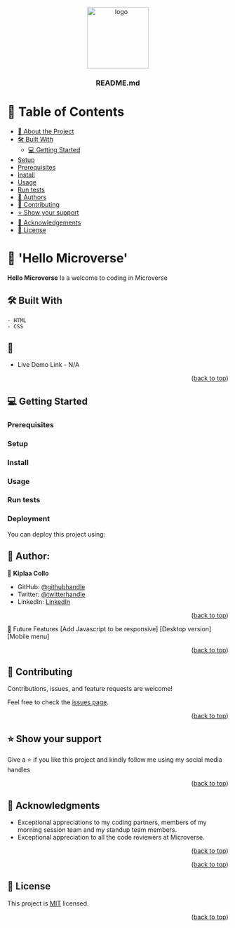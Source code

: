 <a name="readme-top"></a>



<div align="center">

  <img src="#" alt="logo" width="140" height="auto" />
  <br/>

  <h3><b>README.md</b></h3>

</div>



# 📗 Table of Contents

- [📖 About the Project](#about-project)
 - [🛠 Built With](#built-with)
      - [💻 Getting Started](#getting-started)
  - [Setup](#setup)
  - [Prerequisites](#prerequisites)
  - [Install](#install)
  - [Usage](#usage)
  - [Run tests](#run-tests)
  - [👥 Authors](#authors)
- [🤝 Contributing](#contributing)
- [⭐️ Show your support](#support)
- [🙏 Acknowledgements](#acknowledgements)
- [📝 License](#license)


# 📖 <a name="about-project">'Hello Microverse'</a>


**Hello Microverse** Is a welcome to coding in Microverse
## 🛠 Built With <a name="built-with"></a>
    - HTML
    - CSS

<!-- LIVE DEMO -->

## 🚀 <a name="live-demo"></a>

- Live Demo Link - N/A

<p align="right">(<a href="#readme-top">back to top</a>)</p>

## 💻 Getting Started <a name="getting-started"></a>  


### Prerequisites


### Setup


### Install

### Usage

### Run tests


### Deployment

You can deploy this project using:

## 👥 Author: <a name="authors"></a>


👤 **Kiplaa Collo**

- GitHub: [@githubhandle](https://github.com/kiplaacollo)
- Twitter: [@twitterhandle](https://twitter.com/kipkipki)
- LinkedIn: [LinkedIn](https://www.linkedin.com/in/kiplangat-collins-548b07a5/)

<p align="right">(<a href="#readme-top">back to top</a>)</p>

🔭 Future Features
 [Add Javascript to be responsive]
 [Desktop version]
 [Mobile menu]
<p align="right">(<a href="#readme-top">back to top</a>)</p>


## 🤝 Contributing <a name="contributing"></a>

Contributions, issues, and feature requests are welcome!

Feel free to check the [issues page](../../issues/).

<p align="right">(<a href="#readme-top">back to top</a>)</p>


## ⭐️ Show your support <a name="support"></a>


Give a ⭐️ if you like this project and kindly follow me using my social media handles

<p align="right">(<a href="#readme-top">back to top</a>)</p>



## 🙏 Acknowledgments <a name="acknowledgements"></a>

- Exceptional appreciations to my coding partners, members of my morning session team and my standup team members.
- Exceptional appreciation to all the code reviewers at Microverse.


<p align="right">(<a href="#readme-top">back to top</a>)</p>

<p align="right">(<a href="#readme-top">back to top</a>)</p>


## 📝 License <a name="license"></a>

This project is [MIT](./LICENSE) licensed.

<p align="right">(<a href="#readme-top">back to top</a>)</p>
